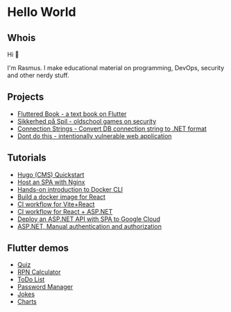 # Hello World

## Whois

Hi 👋

I'm Rasmus.
I make educational material on programming, DevOps, security and other nerdy stuff.

## Projects

- [Fluttered Book - a text book on Flutter](https://fluttered-book.github.io/)
- [Sikkerhed på Spil - oldschool games on security](https://easv-it-sikkerhed.github.io/sikkerhed-paa-spil/)
- [Connection Strings - Convert DB connection string to .NET format](https://rpede.github.io/connection_strings/)
- [Dont do this - intentionally vulnerable web application](https://github.com/rpede/dontdothis)

## Tutorials

- [Hugo (CMS) Quickstart](https://rpede.github.io/hugo-quickstart/)
- [Host an SPA with Nginx](https://github.com/rpede/tutorial-vm-spa)
- [Hands-on introduction to Docker CLI](https://github.com/rpede/tutorial-docker-intro)
- [Build a docker image for React](https://github.com/rpede/tutorial-react-docker)
- [CI workflow for Vite+React](https://github.com/rpede/tutorial-react-ci)
- [CI workflow for React + ASP.NET](https://github.com/rpede/tutorial-fullstack-ci)
- [Deploy an ASP.NET API with SPA to Google Cloud](https://github.com/rpede/tutorial-deploy-gcloud)
- [ASP.NET, Manual authentication and authorization](https://github.com/rpede/cds25-tutorial-auth)

## Flutter demos

- [Quiz](https://fluttered-book.github.io/quiz/)
- [RPN Calculator](https://fluttered-book.github.io/calculator_gui/)
- [ToDo List](https://fluttered-book.github.io/todo/)
- [Password Manager](https://fluttered-book.github.io/password_manager/)
- [Jokes](https://fluttered-book.github.io/jokes/)
- [Charts](https://rpede.github.io/charts_flutter_examples/)
